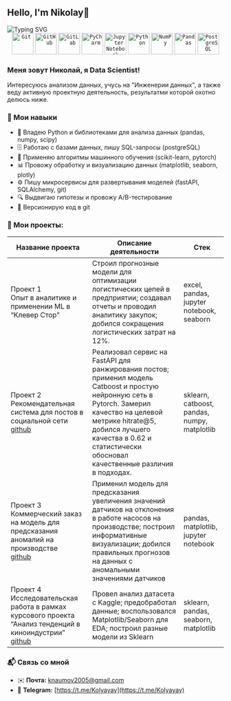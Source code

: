 ## Hello, I'm Nikolay👋

<img src="https://readme-typing-svg.demolab.com?font=Fira+Code&size=36&pause=1000&color=FFFFFF&width=435&lines=Data+Scientist;ML-engineer" alt="Typing SVG" />  

<div align="center">
	<code><img width="50" src="https://raw.githubusercontent.com/marwin1991/profile-technology-icons/refs/heads/main/icons/git.png" alt="Git" title="Git"/></code>
	<code><img width="50" src="https://raw.githubusercontent.com/marwin1991/profile-technology-icons/refs/heads/main/icons/github.png" alt="GitHub" title="GitHub"/></code>
	<code><img width="50" src="https://raw.githubusercontent.com/marwin1991/profile-technology-icons/refs/heads/main/icons/gitlab.png" alt="GitLab" title="GitLab"/></code>
	<code><img width="50" src="https://raw.githubusercontent.com/marwin1991/profile-technology-icons/refs/heads/main/icons/pycharm.png" alt="PyCharm" title="PyCharm"/></code>
	<code><img width="50" src="https://raw.githubusercontent.com/marwin1991/profile-technology-icons/refs/heads/main/icons/jupyter_notebook.png" alt="Jupyter Notebook" title="Jupyter Notebook"/></code>
	<code><img width="50" src="https://raw.githubusercontent.com/marwin1991/profile-technology-icons/refs/heads/main/icons/python.png" alt="Python" title="Python"/></code>
	<code><img width="50" src="https://raw.githubusercontent.com/marwin1991/profile-technology-icons/refs/heads/main/icons/numpy.png" alt="NumPy" title="NumPy"/></code>
	<code><img width="50" src="https://raw.githubusercontent.com/marwin1991/profile-technology-icons/refs/heads/main/icons/pandas.png" alt="Pandas" title="Pandas"/></code>
	<code><img width="50" src="https://raw.githubusercontent.com/marwin1991/profile-technology-icons/refs/heads/main/icons/postgresql.png" alt="PostgreSQL" title="PostgreSQL"/></code>
</div>

### Меня зовут Николай, я Data Scientist!
Интересуюсь анализом данных, учусь на "Инженерии данных", а также веду активную проектную деятельность, результатми которой охотно делюсь ниже.  

### 🚀 Мои навыки

- 🐍 Владею Python и библиотеками для анализа данных (pandas, numpy, scipy)  
- 🗄 Работаю с базами данных, пишу SQL-запросы (postgreSQL)  
- 🤖 Применяю алгоритмы машинного обучения (scikit-learn, pytorch)  
- 📊 Провожу обработку и визуализацию данных (matplotlib, seaborn, plotly)  
- ⚙️ Пишу микросервисы для развертывания моделей (fastAPI, SQLAlchemy, git)  
- 🔍 Выдвигаю гипотезы и провожу A/B-тестирование  
- 📁 Версионирую код в git  

### 💼 Мои проекты:

| **Название проекта** | **Описание деятельности** | **Стек** |
|----------------------|---------------------|----------|
| Проект 1 <br> Опыт в аналитике и применении ML в “Клевер Стор” <br> | Строил прогнозные модели для оптимизации логистических цепей в предприятии; создавал отчеты и проводил аналитику закупок; добился сокращения логистических затрат на 12%. | excel, pandas, jupyter notebook, seaborn |
| Проект 2 <br> Рекомендательная система для постов в социальной сети <br> [github](https://github.com/kolyal/rec_system_catboost) | Реализовал сервис на FastAPI для ранжирования постов; применил модель Catboost и простую нейронную сеть в Pytorch. Замерил качество на целевой метрике hitrate@5, добился лучшего качества в 0.62 и статистически обосновал качественные различия в подходах. | sklearn, catboost, pandas, numpy, matplotlib |
| Проект 3 Коммерческий заказ на модель для предсказания аномалий на производстве <br> [github](https://github.com/kolyal/pump_project) |Применил модель для предсказания увеличения значений датчиков на отклонения в работе насосов на производстве; построил информативные визуализации; добился правильных прогнозов на данных с аномальными значениями датчиков | pandas, matplotlib, jupyter notebook |
| Проект 4 Исследовательская работа в рамках курсового проекта “Анализ тенденций в киноиндустрии” <br> [github](https://github.com/kolyal/KP) | Провел анализ датасета с Kaggle; предобработал данные; воспользовался Matplotlib/Seaborn для EDA; построил разные модели из Sklearn | sklearn, pandas, seaborn, matplotlib |

### 📬 Связь со мной

- ✉️ **Почта:** [knaumov2005@gmail.com](mailto:knaumov2005@gmail.com)
- 💬 **Telegram:** [https://t.me/Kolyayay](https://t.me/Kolyayay)



<!--
**kolyal/kolyal** is a ✨ _special_ ✨ repository because its `README.md` (this file) appears on your GitHub profile.

Here are some ideas to get you started:

- 🔭 I’m currently working on ...
- 🌱 I’m currently learning ...
- 👯 I’m looking to collaborate on ...
- 🤔 I’m looking for help with ...
- 💬 Ask me about ...
- 📫 How to reach me: ...
- 😄 Pronouns: ...
- ⚡ Fun fact: ...
-->
